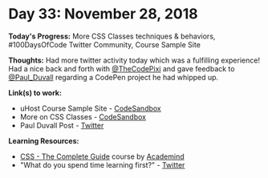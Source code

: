# Day 33: November 28, 2018

**Today's Progress:** More CSS Classes techniques & behaviors, #100DaysOfCode Twitter Community, Course Sample Site

**Thoughts:** Had more twitter activity today which was a fulfilling experience! Had a nice back and forth with [@TheCodePixi](https://twitter.com/TheCodePixi?lang=en) and gave feedback to [@Paul_Duvall](https://twitter.com/Paul_Duvall?lang=en) regarding a CodePen project he had whipped up.

**Link(s) to work:**
* uHost Course Sample Site - [CodeSandbox](https://codesandbox.io/embed/vm3qvyj283)
* More on CSS Classes - [CodeSandbox](https://codesandbox.io/embed/ox07l93w09)
* Paul Duvall Post - [Twitter](https://twitter.com/Paul_Duvall/status/1067839035845025792)

**Learning Resources:**
* [CSS - The Complete Guide](https://www.udemy.com/css-the-complete-guide-incl-flexbox-grid-sass/) course by [Academind](https://www.academind.com/)
* "What do you spend time learning first?" - [Twitter](https://twitter.com/TheCodePixi/status/1067779617765949441)